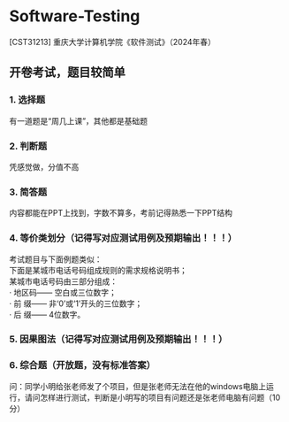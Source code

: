 # Software-Testing
[CST31213] 重庆大学计算机学院《软件测试》（2024年春）  

## 开卷考试，题目较简单  
### 1. 选择题
有一道题是“周几上课”，其他都是基础题  
### 2. 判断题
凭感觉做，分值不高
### 3. 简答题
内容都能在PPT上找到，字数不算多，考前记得熟悉一下PPT结构
### 4. 等价类划分（记得写对应测试用例及预期输出！！！）  
考试题目与下面例题类似：  
下面是某城市电话号码组成规则的需求规格说明书；  
某城市电话号码由三部分组成：  
· 地区码—— 空白或三位数字；  
· 前 缀—— 非‘0’或‘1’开头的三位数字；  
· 后 缀—— 4位数字。  
### 5. 因果图法（记得写对应测试用例及预期输出！！！）  
### 6. 综合题（开放题，没有标准答案）
问：同学小明给张老师发了个项目，但是张老师无法在他的windows电脑上运行，请问怎样进行测试，判断是小明写的项目有问题还是张老师电脑有问题（10分）
